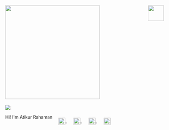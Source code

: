 <h1><i><img src="https://blogger.googleusercontent.com/img/a/AVvXsEjznplLBOyBLXj1lnFj-457JdSwJ7GkWPAqm_ulo2-9NsJdxELOYpEvixNisLxE-QMyFzYLA4-rB_YbgmLo7kPVSEKLM6aTq8By_YMJ_mkk8jU90T3K5vDr6giu3RMxzp4vm_TFDaD_h0KTz7qsb13tbE-ScFeXLyAt1vqdEx2rAsxLFfMnDR11qSnr=s16000" width="300px"></i><img align='right' src="https://media.giphy.com/media/mGcNjsfWAjY5AEZNw6/giphy.gif" width="50"></h1>


<img src="https://blogger.googleusercontent.com/img/a/AVvXsEg2LDfa56wU9Ix9TEXlVJWFLcbkXQetrKVljFlqqIFaqZxvexNNReZg2L3WDla18MWj_9zgmEEm9tPmxmdTnGxBR-lS0NXaOUsCvGRGfMyAjRAjCT7jq01B8aiOsjUWyzyhDlnATE3I2ORhR_GU_mI2wKrJR9OWfa_4jAeJT3lts7KNAZtIjRJeXPCv=s16000">


<p>Hi! I'm Atikur Rahaman</p>
 
  
<p align="center" style="margin: -20px 0 30px">
   <a href="http://www.nirjon.tk" target="_blank" style='margin-right:10px'>
    <img align="center" src="https://cdn3.iconfinder.com/data/icons/internet-23/64/ICFcomp1-512.png" height="22px" width="22px" />
  </a>
  &nbsp;&nbsp;
  <a href="#" target="_blank" style='margin-right:10px'>
    <img align="center" src="https://cdn2.iconfinder.com/data/icons/black-white-social-media/32/online_social_media_facebook-512.png" alt="stackoverflow" height="22px" width="22px" />
  </a>
  &nbsp;&nbsp;
  <a href="#" target="_blank" style='margin-right:10px'>
    <img align="center" src="https://cdn4.iconfinder.com/data/icons/social-media-free-13/32/Blogger_social_media_logo-512.png" alt="linkedin" height="22px" width="22px" />
  </a>
  &nbsp;&nbsp;
  <a href="#" target="_blank">
    <img align="center" src="https://cdn4.iconfinder.com/data/icons/black-white-social-media/32/mail_email_envelope_send_message-512.png" alt="email" height="22px" width="22px" />
  </a>
</p>
